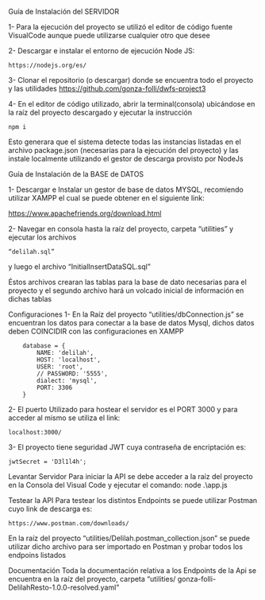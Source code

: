 Guía de Instalación del SERVIDOR

1-	Para la ejecución del proyecto se utilizó el editor de código fuente VisualCode aunque puede utilizarse cualquier otro que desee

2-	Descargar e instalar el entorno de ejecución Node JS:

    https://nodejs.org/es/

3-	Clonar el repositorio (o descargar) donde se encuentra todo el proyecto y las utilidades
https://github.com/gonza-folli/dwfs-project3

4-	En el editor de código utilizado, abrir la terminal(consola) ubicándose en la raíz del proyecto descargado y ejecutar la instrucción

    npm i

Esto generara que el sistema detecte todas las instancias listadas en el archivo package.json (necesarias para la ejecución del proyecto) y las instale localmente utilizando el gestor de descarga provisto por NodeJs


Guía de Instalación de la BASE de DATOS

1-	Descargar e Instalar un gestor de base de datos MYSQL, recomiendo utilizar XAMPP el cual se puede obtener en el siguiente link:

https://www.apachefriends.org/download.html

2-	Navegar en consola hasta la raíz del proyecto, carpeta “utilities” y ejecutar los archivos 

    “delilah.sql” 

y luego el archivo 
    “InitialInsertDataSQL.sql” 

Éstos archivos crearan las tablas para la base de dato necesarias para el proyecto y el segundo archivo hará un volcado inicial de información en dichas tablas


Configuraciones
1-	En la Raíz del proyecto “utilities/dbConnection.js” se encuentran los datos para conectar a la base de datos Mysql, dichos datos deben COINCIDIR con las configuraciones en XAMPP 

        database = {
            NAME: 'delilah',
            HOST: 'localhost',
            USER: 'root',
            // PASSWORD: '5555',
            dialect: 'mysql',
            PORT: 3306
        }

2-	El puerto Utilizado para hostear el servidor es el PORT 3000 y para acceder al mismo se utiliza el link:

    localhost:3000/

3-	El proyecto tiene seguridad JWT cuya contraseña de encriptación es:

    jwtSecret = 'D3l1l4h';


Levantar Servidor
    Para iniciar la API se debe acceder a la raíz del proyecto en la Consola del Visual Code y ejecutar el comando: 
    node  .\app.js


Testear la API
Para testear los distintos Endpoints se puede utilizar Postman cuyo link de descarga es: 

    https://www.postman.com/downloads/

En la raíz del proyecto “utilities/Delilah.postman_collection.json” se puede utilizar dicho archivo para ser importado en Postman y probar todos los endpoins listados


Documentación
Toda la documentación relativa a los Endpoints de la Api se encuentra en la raíz del proyecto, carpeta “utilities/ gonza-folli-DelilahResto-1.0.0-resolved.yaml”

